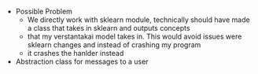 - Possible Problem
    - We directly work with sklearn module, technically should have made a class that takes in sklearn and outputs concepts
    - that my verstantakai model takes in. This would avoid issues were sklearn changes and instead of crashing my program
    - it crashes the hanlder instead
- Abstraction class for messages to a user